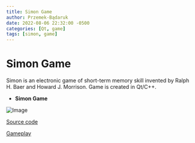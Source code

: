 ```yaml
---
title: Simon Game
author: Przemek-Bądaruk
date: 2022-08-06 22:32:00 -0500
categories: [Qt, game]
tags: [simon, game]
---
```


# Simon Game
Simon is an electronic game of short-term memory skill invented by Ralph H. Baer and Howard J. Morrison. Game is created in Qt/C++.


* **Simon Game**

![Image](https://user-images.githubusercontent.com/28188300/182215324-88938044-6798-4fb2-8c6b-f8a0111a526b.png)

[Source code](https://github.com/Przemekkkth/SimonGame_Qt-Cpp)

[Gameplay](https://youtu.be/dp_OKrs08wo)


